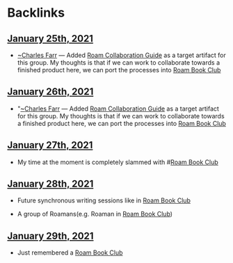 
# Backlinks
## [January 25th, 2021](<January 25th, 2021.md>)
- [~](<~.md>)[Charles Farr](<Charles Farr.md>) — Added [Roam Collaboration Guide](<Roam Collaboration Guide.md>) as a target artifact for this group. My thoughts is that if we can work to collaborate towards a finished product here, we can port the processes into [Roam Book Club](<Roam Book Club.md>)

## [January 26th, 2021](<January 26th, 2021.md>)
- "[~](<~.md>)[Charles Farr](<Charles Farr.md>) — Added [Roam Collaboration Guide](<Roam Collaboration Guide.md>) as a target artifact for this group. My thoughts is that if we can work to collaborate towards a finished product here, we can port the processes into [Roam Book Club](<Roam Book Club.md>)

## [January 27th, 2021](<January 27th, 2021.md>)
- My time at the moment is completely slammed with #[Roam Book Club](<Roam Book Club.md>)

## [January 28th, 2021](<January 28th, 2021.md>)
- Future synchronous writing sessions like in [Roam Book Club](<Roam Book Club.md>)

- A group of Roamans(e.g. Roaman in [Roam Book Club](<Roam Book Club.md>))

## [January 29th, 2021](<January 29th, 2021.md>)
- Just remembered a [Roam Book Club](<Roam Book Club.md>)

